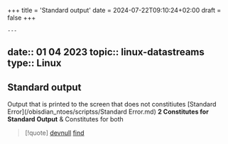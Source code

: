+++
title = 'Standard output'
date = 2024-07-22T09:10:24+02:00
draft = false
+++

    ---
date:: 01 04 2023
topic:: linux-datastreams
type:: Linux
---
## Standard output
Output that is printed to the screen that does not constitiutes [Standard Error](/obisdian_ntoes/scriptss/Standard Error.md)
	**2 Constitutes for Standard Output**
	& Constitutes for both
>[!quote] [devnull](/obisdian_ntoes/scriptss/devnull.md) [find](/obisdian_ntoes/notes_obsidian/Linux/commands/find.md) 